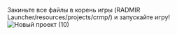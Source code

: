 Закиньте все файлы в корень игры (RADMIR Launcher/resources/projects/crmp/) и запускайте игру!
![Новый проект (10)](https://user-images.githubusercontent.com/75806155/219133712-274556aa-6678-4076-bbe4-b1f0d99b3f2d.png)
